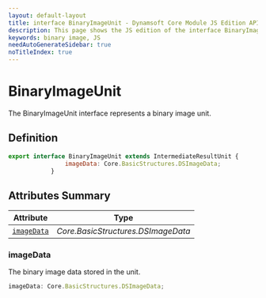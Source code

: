 ```yaml
---
layout: default-layout
title: interface BinaryImageUnit - Dynamsoft Core Module JS Edition API Reference
description: This page shows the JS edition of the interface BinaryImageUnit in Dynamsoft Core Module.
keywords: binary image, JS
needAutoGenerateSidebar: true
noTitleIndex: true
---
```


# BinaryImageUnit

The BinaryImageUnit interface represents a binary image unit.

## Definition

```js
export interface BinaryImageUnit extends IntermediateResultUnit {
                imageData: Core.BasicStructures.DSImageData;
            } 
```

## Attributes Summary

| Attribute               | Type |
|----------------------|-------------|
| [`imageData`](#imageData) | *Core.BasicStructures.DSImageData* |

### imageData

The binary image data stored in the unit.

```js
imageData: Core.BasicStructures.DSImageData;
```